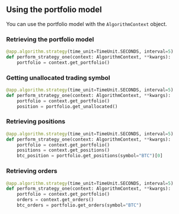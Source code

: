 ##  Using the portfolio model
You can use the portfolio model with the `AlgorithmContext` object. 

### Retrieving the portfolio model

```python
@app.algorithm.strategy(time_unit=TimeUnit.SECONDS, interval=5)
def perform_strategy_one(context: AlgorithmContext, **kwargs):
    portfolio = context.get_portfolio()
```

### Getting unallocated trading symbol
```python
@app.algorithm.strategy(time_unit=TimeUnit.SECONDS, interval=5)
def perform_strategy_one(context: AlgorithmContext, **kwargs):
    portfolio = context.get_portfolio()
    position = portfolio.get_unallocated()
```


### Retrieving positions
```python
@app.algorithm.strategy(time_unit=TimeUnit.SECONDS, interval=5)
def perform_strategy_one(context: AlgorithmContext, **kwargs):
    portfolio = context.get_portfolio()
    positions = context.get_positions()
    btc_position = portfolio.get_positions(symbol="BTC")[0]
```

### Retrieving orders
```python
@app.algorithm.strategy(time_unit=TimeUnit.SECONDS, interval=5)
def perform_strategy_one(context: AlgorithmContext, **kwargs):
    portfolio = context.get_portfolio()
    orders = context.get_orders()
    btc_orders = portfolio.get_orders(symbol="BTC") 
```
